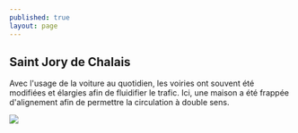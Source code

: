 ```yaml
---
published: true
layout: page
---
```

## Saint Jory de Chalais

Avec l'usage de la voiture au quotidien, les voiries ont souvent été modifiées et élargies afin de fluidifier le trafic. Ici, une maison a été frappée d'alignement afin de permettre la circulation à double sens.

![]({{site.baseurl}}/data/images/3/histoire/03_HISTOIRE_POPCP8.jpg)